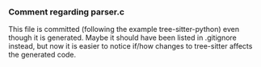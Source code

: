 ### Comment regarding parser.c

This file is committed (following the example tree-sitter-python) even
though it is generated. Maybe it should have been listed in .gitignore
instead, but now it is easier to notice if/how changes to tree-sitter
affects the generated code.
